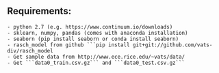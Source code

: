 ## Requirements:
    - python 2.7 (e.g. https://www.continuum.io/downloads)
    - sklearn, numpy, pandas (comes with anaconda installation)
    - seaborn (pip install seaborn or conda install seaborn)
    - rasch_model from github ```pip install git+git://github.com/vats-div/rasch_model
    - Get sample data from http://www.ece.rice.edu/~vats/data/
    - Get ```data0_train.csv.gz``` and ```data0_test.csv.gz```
